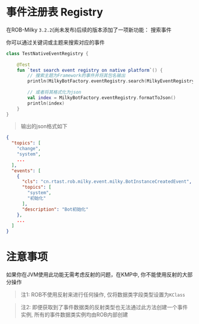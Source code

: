 # 事件注册表 Registry

在ROB-Milky `3.2.2`(尚未发布)后续的版本添加了一项新功能： 搜索事件

你可以通过关键词或主题来搜索对应的事件

```kotlin
class TestNativeEventRegistry {
    
    @Test
    fun `test search event registry on native platform`() {
        // 搜索主题为Framework的事件并将其包名输出
        println(MilkyBotFactory.eventRegistry.search(MilkyEventRegistry.Topics.FRAMEWORK).first().type.qualifiedName)
        
        // 或者将其格式化为json
        val index = MilkyBotFactory.eventRegistry.formatToJson()
        println(index)
    }
}
```

> 输出的json格式如下

```json
{
  "topics": [
    "change",
    "system",
    ...
  ],
  "events": [
    {
      "cls": "cn.rtast.rob.milky.event.milky.BotInstanceCreatedEvent",
      "topics": [
        "system",
        "初始化"
      ],
      "description": "Bot初始化"
    },
    ...
  ]
}
```

# 注意事项

如果你在JVM使用此功能无需考虑反射的问题，在KMP中, 你不能使用反射的大部分操作

> 注1: ROB不使用反射来进行任何操作, 仅将数据类字段类型设置为`KClass`

> 注2: 即便获取到了事件数据类的反射类型也无法通过此方法创建一个事件实例, 所有的事件数据类实例均由ROB内部创建